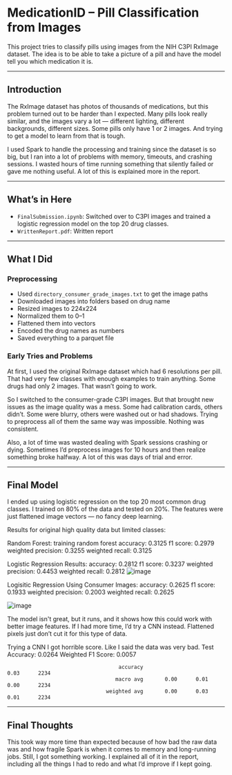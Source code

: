 # MedicationID – Pill Classification from Images

This project tries to classify pills using images from the NIH C3PI RxImage dataset. The idea is to be able to take a picture of a pill and have the model tell you which medication it is.

---

## Introduction

The RxImage dataset has photos of thousands of medications, but this problem turned out to be harder than I expected. Many pills look really similar, and the images vary a lot — different lighting, different backgrounds, different sizes. Some pills only have 1 or 2 images. And trying to get a model to learn from that is tough.

I used Spark to handle the processing and training since the dataset is so big, but I ran into a lot of problems with memory, timeouts, and crashing sessions. I wasted hours of time running something that silently failed or gave me nothing useful. A lot of this is explained more in the report.

---

## What’s in Here

- `FinalSubmission.ipynb`: Switched over to C3PI images and trained a logistic regression model on the top 20 drug classes.
- `WrittenReport.pdf`: Written report

---

## What I Did

### Preprocessing

- Used `directory_consumer_grade_images.txt` to get the image paths
- Downloaded images into folders based on drug name
- Resized images to 224x224
- Normalized them to 0–1
- Flattened them into vectors
- Encoded the drug names as numbers
- Saved everything to a parquet file

### Early Tries and Problems

At first, I used the original RxImage dataset which had 6 resolutions per pill. That had very few classes with enough examples to train anything. Some drugs had only 2 images. That wasn’t going to work.

So I switched to the consumer-grade C3PI images. But that brought new issues as the image quality was a mess. Some had calibration cards, others didn’t. Some were blurry, others were washed out or had shadows. Trying to preprocess all of them the same way was impossible. Nothing was consistent.

Also, a lot of time was wasted dealing with Spark sessions crashing or dying. Sometimes I’d preprocess images for 10 hours and then realize something broke halfway. A lot of this was days of trial and error.

---

## Final Model

I ended up using logistic regression on the top 20 most common drug classes. I trained on 80% of the data and tested on 20%. The features were just flattened image vectors — no fancy deep learning.

Results for original high quality data but limited classes:

Random Forest:
training random forest
accuracy: 0.3125
f1 score: 0.2979
weighted precision: 0.3255
weighted recall: 0.3125

Logistic Regression Results:
accuracy: 0.2812
f1 score: 0.3237
weighted precision: 0.4453
weighted recall: 0.2812
![image](https://github.com/user-attachments/assets/c011fa86-d71f-4690-81ae-1ef4c28b4b61)




Logisitic Regression Using Consumer Images:
accuracy: 0.2625
f1 score: 0.1933
weighted precision: 0.2003
weighted recall: 0.2625

![image](https://github.com/user-attachments/assets/37ceb814-9de8-448a-bbf3-6a30e9ecba2d)


The model isn't great, but it runs, and it shows how this could work with better image features. If I had more time, I’d try a CNN instead. Flattened pixels just don’t cut it for this type of data.

Trying a CNN I got horrible score. Like I said the data was very bad.
Test Accuracy: 0.0264
Weighted F1 Score: 0.0057



                                        accuracy                           0.03      2234
                                       macro avg       0.00      0.01      0.00      2234
                                    weighted avg       0.00      0.03      0.01      2234

---

## Final Thoughts

This took way more time than expected because of how bad the raw data was and how fragile Spark is when it comes to memory and long-running jobs. Still, I got something working. I explained all of it in the report, including all the things I had to redo and what I’d improve if I kept going.
